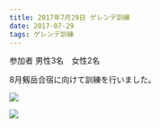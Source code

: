 ```yaml
---
title: 2017年7月29日 ゲレンデ訓練
date: 2017-07-29
tags: ゲレンデ訓練
---
```

参加者 男性3名　女性2名  

8月剱岳合宿に向けて訓練を行いました。  

![](dscn4407.jpg)  

![](dscn4410.jpg)
